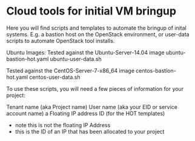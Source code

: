 Cloud tools for initial VM bringup
==================================

Here you will find scripts and templates to automate the
bringup of inital systems.  E.g. a bastion host on the 
OpenStack environment, or user-data scripts to automate
OpenStack tool installs.

Ubuntu Images:
Tested against the Ubuntu-Server-14.04 image
ubuntu-bastion-hot.yaml
ubuntu-user-data.sh

Tested against the CentOS-Server-7-x86_64 image
centos-bastion-hot.yaml
centos-user-data.sh

To use these scripts, you will need a few pieces of
information for your project:

Tenant name (aka Project name)
User name (aka your EID or service account name)
a Floating IP address ID (for the HOT templates)
  - note this is not the floating IP Address
  - this is the ID of an IP that has been allocated
    to your project

